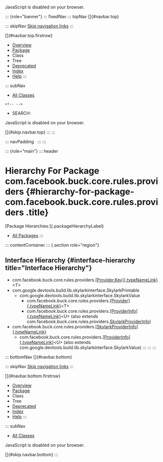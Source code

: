 <div>

JavaScript is disabled on your browser.

</div>

::: {role="banner"}
::: fixedNav
::: topNav
[]{#navbar.top}

::: skipNav
[Skip navigation links](#skip.navbar.top "Skip navigation links")
:::

[]{#navbar.top.firstrow}

-   [Overview](../../../../../../index.html)
-   [Package](package-summary.html)
-   Class
-   Tree
-   [Deprecated](../../../../../../deprecated-list.html)
-   [Index](../../../../../../index-all.html)
-   [Help](../../../../../../help-doc.html)
:::

::: subNav
-   [All Classes](../../../../../../allclasses.html)

```{=html}
<!-- -->
```
-   SEARCH:

<div>

<div>

JavaScript is disabled on your browser.

</div>

</div>

[]{#skip.navbar.top}
:::
:::

::: navPadding
 
:::
:::

::: {role="main"}
::: header
# Hierarchy For Package com.facebook.buck.core.rules.providers {#hierarchy-for-package-com.facebook.buck.core.rules.providers .title}

[Package Hierarchies:]{.packageHierarchyLabel}

-   [All Packages](../../../../../../overview-tree.html)
:::

::: contentContainer
::: {.section role="region"}
## Interface Hierarchy {#interface-hierarchy title="Interface Hierarchy"}

-   com.facebook.buck.core.rules.providers.[[Provider.Key]{.typeNameLink}](Provider.Key.html "interface in com.facebook.buck.core.rules.providers")\<T\>
-   com.google.devtools.build.lib.skylarkinterface.SkylarkPrintable
    -   com.google.devtools.build.lib.skylarkinterface.SkylarkValue
        -   com.facebook.buck.core.rules.providers.[[Provider]{.typeNameLink}](Provider.html "interface in com.facebook.buck.core.rules.providers")\<T\>
        -   com.facebook.buck.core.rules.providers.[[ProviderInfo]{.typeNameLink}](ProviderInfo.html "interface in com.facebook.buck.core.rules.providers")\<U\>
            (also extends
            com.facebook.buck.core.rules.providers.[SkylarkProviderInfo](SkylarkProviderInfo.html "interface in com.facebook.buck.core.rules.providers"))
-   com.facebook.buck.core.rules.providers.[[SkylarkProviderInfo]{.typeNameLink}](SkylarkProviderInfo.html "interface in com.facebook.buck.core.rules.providers")
    -   com.facebook.buck.core.rules.providers.[[ProviderInfo]{.typeNameLink}](ProviderInfo.html "interface in com.facebook.buck.core.rules.providers")\<U\>
        (also extends
        com.google.devtools.build.lib.skylarkinterface.SkylarkValue)
:::
:::
:::

::: bottomNav
[]{#navbar.bottom}

::: skipNav
[Skip navigation links](#skip.navbar.bottom "Skip navigation links")
:::

[]{#navbar.bottom.firstrow}

-   [Overview](../../../../../../index.html)
-   [Package](package-summary.html)
-   Class
-   Tree
-   [Deprecated](../../../../../../deprecated-list.html)
-   [Index](../../../../../../index-all.html)
-   [Help](../../../../../../help-doc.html)
:::

::: subNav
-   [All Classes](../../../../../../allclasses.html)

<div>

<div>

JavaScript is disabled on your browser.

</div>

</div>

[]{#skip.navbar.bottom}
:::
